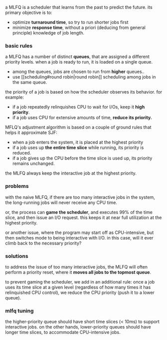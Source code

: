 a MLFQ is a scheduler that learns from the past to predict the future. its primary objective is to: 
- optimize **turnaround time**, so try to run shorter jobs first
- minimize **response time**, without a priori (deducing from general principle) knowledge of job length.

### basic rules
a MLFQ has a number of distinct **queues**, that are assigned a different priority levels. when a job is ready to run, it is loaded on a single queue. 
- among the queues, jobs are chosen to run from **higher** queues..
- use [[scheduling#round robin|round robin]] scheduling among jobs in the same queue.

the priority of a job is based on how the scheduler observes its behavior. for example:
- if a job repeatedly relinquishes CPU to wait for I/Os, keep it **high priority**.
- if a job uses CPU for extensive amounts of time, **reduce its priority.**

MFLQ's adjustment algorithm is based on a couple of ground rules that helps it approximate SJF:
- when a job enters the system, it is placed at the highest priority
- if a job uses up **the entire time slice** while running, its priority is reduced. 
- if a job gives up the CPU before the time slice is used up, its priority remains unchanged.

the MLFQ always keep the interactive job at the highest priority.

### problems
with the naive MLFQ, if there are too many interactive jobs in the system, the long-running jobs will never receive any CPU time. 

or, the process can **game the scheduler**, and executes 99% of the time slice, and then issue an I/O request. this keeps it at near full utilization at the highest priority.

or another issue, where the program may start off as CPU-intensive, but then switches mode to being interactive with I/O. in this case, will it ever climb back to the necessary priority?

### solutions
to address the issue of too many interactive jobs, the MLFQ will often perform a priority reset, where it **moves all jobs to the topmost queue**. 

to prevent gaming the scheduler, we add in an additional rule: once a job uses its time slice at a given level (regardless of how many times it has relinquished CPU control), we reduce the CPU priority (push it to a lower queue).

### mlfq tuning
the higher-priority queue should have short time slices (< 10ms) to support interactive jobs. on the other hands, lower-priority queues should have longer time slices, to accommodate CPU-intensive jobs.

